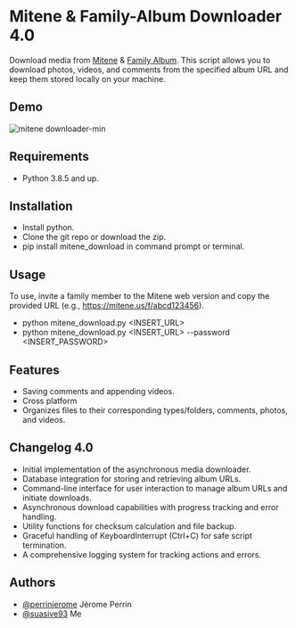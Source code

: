 
# Mitene & Family-Album Downloader 4.0

Download media from [Mitene](https://mitene.us/) & [Family Album](https://family-album.com/). This script allows you to download photos, videos, and comments from the specified album URL and keep them stored locally on your machine.

## Demo

![mitene downloader-min](https://github.com/suasive93/mitene_download_2/assets/20932109/b280a991-3a8b-447b-aa3e-1ae0ab5aa71e)
## Requirements
- Python 3.8.5 and up.

## Installation

- Install python.
- Clone the git repo or download the zip.
- pip install mitene_download in command prompt or terminal.
    
## Usage

To use, invite a family member to the Mitene web version and copy the provided URL (e.g., https://mitene.us/f/abcd123456).
- python mitene_download.py <INSERT_URL>
- python mitene_download.py <INSERT_URL> --password <INSERT_PASSWORD>

## Features

- Saving comments and appending videos. 
- Cross platform
- Organizes files to their corresponding types/folders, comments, photos, and videos. 

## Changelog 4.0

- Initial implementation of the asynchronous media downloader.
- Database integration for storing and retrieving album URLs.
- Command-line interface for user interaction to manage album URLs and initiate downloads.
- Asynchronous download capabilities with progress tracking and error handling.
- Utility functions for checksum calculation and file backup.
- Graceful handling of KeyboardInterrupt (Ctrl+C) for safe script termination.
- A comprehensive logging system for tracking actions and errors.

## Authors

- [@perrinjerome](https://github.com/perrinjerome) Jérome Perrin
- [@suasive93](https://github.com/suasive93) Me



